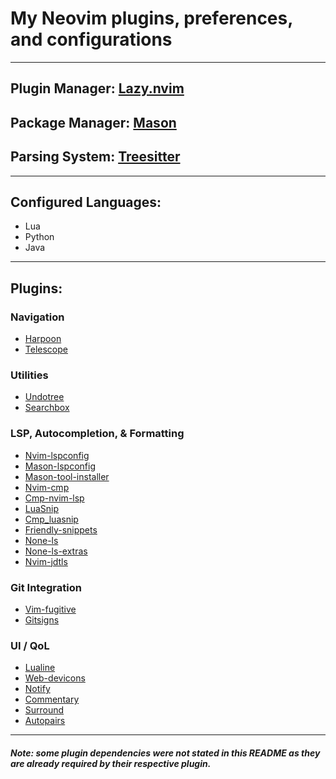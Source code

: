 # My Neovim plugins, preferences, and configurations

---

## Plugin Manager: [Lazy.nvim](https://github.com/folke/lazy.nvim.git)

## Package Manager: [Mason](https://github.com/williamboman/mason.nvim)

## Parsing System: [Treesitter](https://github.com/nvim-treesitter/nvim-treesitter)

---

## Configured Languages:

- Lua
- Python
- Java

---

## Plugins:

### Navigation

- [Harpoon](https://github.com/ThePrimeagen/harpoon)
- [Telescope](https://github.com/nvim-telescope/telescope.nvim)

### Utilities

- [Undotree](https://github.com/mbbill/undotree)
- [Searchbox](https://github.com/VonHeikemen/searchbox.nvim)

### LSP, Autocompletion, & Formatting

- [Nvim-lspconfig](https://github.com/neovim/nvim-lspconfig)
- [Mason-lspconfig](https://github.com/williamboman/mason-lspconfig.nvim)
- [Mason-tool-installer](https://github.com/WhoIsSethDaniel/mason-tool-installer.nvim)
- [Nvim-cmp](https://github.com/hrsh7th/nvim-cmp)
- [Cmp-nvim-lsp](https://github.com/hrsh7th/cmp-nvim-lsp)
- [LuaSnip](https://github.com/L3MON4D3/LuaSnip)
- [Cmp_luasnip](https://github.com/saadparwaiz1/cmp_luasnip)
- [Friendly-snippets](https://github.com/rafamadriz/friendly-snippets)
- [None-ls](https://github.com/nvimtools/none-ls.nvim)
- [None-ls-extras](https://github.com/nvimtools/none-ls-extras.nvim)
- [Nvim-jdtls](https://github.com/mfussenegger/nvim-jdtls)

### Git Integration

- [Vim-fugitive](https://github.com/tpope/vim-fugitive)
- [Gitsigns](https://github.com/lewis6991/gitsigns.nvim)

### UI / QoL

- [Lualine](https://github.com/nvim-lualine/lualine.nvim)
- [Web-devicons](https://github.com/nvim-tree/nvim-web-devicons)
- [Notify](https://github.com/rcarriga/nvim-notify)
- [Commentary](https://github.com/tpope/vim-commentary)
- [Surround](https://github.com/kylechui/nvim-surround)
- [Autopairs](https://github.com/windp/nvim-autopairs)

---

##### Note: some plugin dependencies were not stated in this README as they are already required by their respective plugin.
